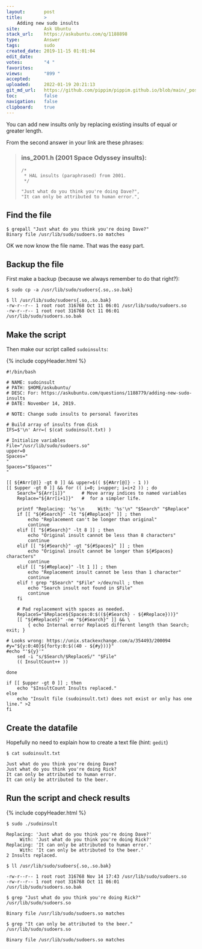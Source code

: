 ```yaml
---
layout:       post
title:        >
    Adding new sudo insults
site:         Ask Ubuntu
stack_url:    https://askubuntu.com/q/1188898
type:         Answer
tags:         sudo
created_date: 2019-11-15 01:01:04
edit_date:    
votes:        "4 "
favorites:    
views:        "899 "
accepted:     
uploaded:     2022-01-19 20:21:13
git_md_url:   https://github.com/pippim/pippim.github.io/blob/main/_posts/2019/2019-11-15-Adding-new-sudo-insults.md
toc:          false
navigation:   false
clipboard:    true
---
```


You can add new insults only by replacing existing insults of equal or greater length.

<!-- Language-all: lang-bash -->

From the second answer in your link are these phrases:

> ### ins_2001.h (2001 Space Odyssey insults):  
>   
>     /*  
>      * HAL insults (paraphrased) from 2001.  
>      */  
>   
>     "Just what do you think you're doing Dave?",  
>     "It can only be attributed to human error.",  

## Find the file

``` 
$ grepall "Just what do you think you're doing Dave?"
Binary file /usr/lib/sudo/sudoers.so matches
```

OK we now know the file name. That was the easy part.

## Backup the file

First make a backup (because we always remember to do that right?):

``` 
$ sudo cp -a /usr/lib/sudo/sudoers{.so,.so.bak}

$ ll /usr/lib/sudo/sudoers{.so,.so.bak}
-rw-r--r-- 1 root root 316768 Oct 11 06:01 /usr/lib/sudo/sudoers.so
-rw-r--r-- 1 root root 316768 Oct 11 06:01 /usr/lib/sudo/sudoers.so.bak
```

## Make the script

Then make our script called `sudoinsults`:

{% include copyHeader.html %}
``` 
#!/bin/bash

# NAME: sudoinsult
# PATH: $HOME/askubuntu/
# DESC: For: https://askubuntu.com/questions/1188779/adding-new-sudo-insults
# DATE: November 14, 2019.

# NOTE: Change sudo insults to personal favorites

# Build array of insults from disk
IFS=$'\n' Arr=( $(cat sudoinsult.txt) )

# Initialize variables
File="/usr/lib/sudo/sudoers.so"
upper=0
Spaces="                                                                     "
Spaces="$Spaces""                                                            "

[[ ${#Arr[@]} -gt 0 ]] && upper=$(( ${#Arr[@]} - 1 ))
[[ $upper -gt 0 ]] && for (( i=0; i<upper; i=i+2 )) ; do
    Search="${Arr[i]}"      # Move array indices to named variables
    Replace="${Arr[i+1]}"   #  for a simpler life.

    printf "Replacing: '%s'\n     With: '%s'\n" "$Search" "$Replace"
    if [[ "${#Search}" -lt "${#Replace}" ]] ; then
        echo "Replacement can't be longer than original"
        continue
    elif [[ "${#Search}" -lt 8 ]] ; then
        echo "Original insult cannot be less than 8 characters"
        continue
    elif [[ "${#Search}" -gt "${#Spaces}" ]] ; then
        echo "Original insult cannot be longer than ${#Spaces} characters"
        continue
    elif [[ "${#Replace}" -lt 1 ]] ; then
        echo "Replacement insult cannot be less than 1 character"
        continue
    elif ! grep "$Search" "$File" >/dev/null ; then
        echo "Search insult not found in $File"
        continue
    fi

    # Pad replacement with spaces as needed.
    ReplaceS="$Replace${Spaces:0:$((${#Search} - ${#Replace}))}"
    [[ "${#ReplaceS}" -ne "${#Search}" ]] && \
        { echo Internal error ReplaceS different length than Search; exit; }

# Looks wrong: https://unix.stackexchange.com/a/354493/200094
#y="${y:0:40}${forty:0:$((40 - ${#y}))}"
#echo "'${y}'"
    sed -i "s/$Search/$ReplaceS/" "$File"
    (( InsultCount++ ))
    
done

if [[ $upper -gt 0 ]] ; then
    echo "$InsultCount Insults replaced."
else
    echo "Insult file (sudoinsult.txt) does not exist or only has one line." >2
fi
```

## Create the datafile

Hopefully no need to explain how to create a text file (hint: `gedit`)

``` 
$ cat sudoinsult.txt

Just what do you think you're doing Dave?
Just what do you think you're doing Rick?
It can only be attributed to human error.
It can only be attributed to the beer.
```

## Run the script and check results

{% include copyHeader.html %}
``` 
$ sudo ./sudoinsult

Replacing: 'Just what do you think you're doing Dave?'
     With: 'Just what do you think you're doing Rick?'
Replacing: 'It can only be attributed to human error.'
     With: 'It can only be attributed to the beer.'
2 Insults replaced.

$ ll /usr/lib/sudo/sudoers{.so,.so.bak}

-rw-r--r-- 1 root root 316768 Nov 14 17:43 /usr/lib/sudo/sudoers.so
-rw-r--r-- 1 root root 316768 Oct 11 06:01 /usr/lib/sudo/sudoers.so.bak

$ grep "Just what do you think you're doing Rick?" /usr/lib/sudo/sudoers.so

Binary file /usr/lib/sudo/sudoers.so matches

$ grep "It can only be attributed to the beer." /usr/lib/sudo/sudoers.so

Binary file /usr/lib/sudo/sudoers.so matches
```


